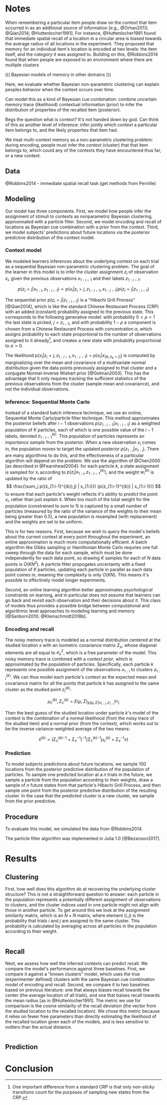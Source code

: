 # Notes

When remembering a particular item people draw on the _context_ that item
occurred in as an additional source of information [e.g., @Orhan2013; @Qian2014;
@Huttenlocher1991].  For instance, @Huttenlocher1991 found that immediate
spatial recall of a location in a circular area is biased towards the average
radius of all locations in the experiment.  They proposed that memory for an
individual item's location is encoded at two levels: the item itself, and the
_category_ it was assigned to.  Building on this, @Robbins2014 found that when
people are exposed to an environment where there are multiple clusters

((( Bayesian models of memory in other domains )))

Here, we evaluate whether Bayesian non-parametric clustering can explain peoples
behavior when the context occurs over time.



Can model
this as a kind of Bayesian cue combination: combine uncertain memory trace
(likelihood) contextual information (prior) to infer the distribution of
properties of the recalled item (posterior).

Begs the question what _is_ context?  It's not handed down by god.  Can think of
this as another level of inference: infer jointly which context a particular
item belongs to, and the likely properties that item had.

We treat multi-context memory as a non-parametric clustering problem: during
encoding, people must infer the _context_ (cluster) that that item belongs to,
which could any of the contexts they have encountered thus far, or a new
context.



## Data

@Robbins2014 - immediate spatial recall task (get methods from Pernille)

## Modeling

Our model has three components.  First, we model how people infer the assignment
of stimuli to contexts as nonparametric Bayesian clustering, approximated with a
particle filter.  Second, we model encoding and recall of locations as Bayesian
cue combination with a prior from the context.  Third, we model subjects'
predictions about future locations via the posterior predictive distribution of
the context model.

### Context model

We modeled learners inferences about the underlying context on each trial as a
sequential Bayesian non-parametric clustering problem.  The goal of the learner
in this model is to infer the cluster assignment $z_i$ of observation $x_i$,
given the previous observations $x_{1:i-1}$ and their labels $z_{1:i-1}$:

$$p(z_i=j | x_{1:i}, z_{1:i-1}) \propto p(x_i | z_i=j, z_{1:i-1}, x_{1:i-1})
p(z_i=j | z_{1:i-1}) $$

The sequential prior $p(z_i=j | z_{1:i-1})$ is a "Hibachi Grill Process"
[@Qian2014], which is like the standard Chinese Restaurant Process (CRP) with an
added (constant) probability assigned to the previous state.  This corresponds
to the following generative model: with probability $0 < \rho < 1$ the last
state is picked, $j=z_{i-1}$, and with probability $1-\rho$ a component is
chosen from a Chinese Restaurant Process with concentration $\alpha$, which
assigns probability to each state proportional to the number of observations
assigned to it already[^counts], and creates a new state with probability
proportional to $\alpha > 0$.

[^counts]: One important difference from a standard CRP is that only non-sticky
    transitions count for the purposes of sampling new states from the CRP.

The likelihood
$p(x_i | z_i=j, z_{1:i-1}, x_{1:i-1}) = p(x_i | x_{\{k; z_k=j\}})$ is computed
by marginalizing over the mean and covariance of a multivariate normal
distribution given the data points previously assigned to that cluster and a
conjugate Normal-Inverse Wishart prior [@Gelman2003].  This has the advantage
that it only requires tracking the sufficient statistics of the previous
observations from the cluster (sample mean and covariance), and not the
individual observations.

### Inference: Sequential Monte Carlo

Instead of a standard batch inference technique, we use an online, Sequential
Monte Carlo/particle filter technique.  This method approximates the posterior
beliefs after $i-1$ observations $p(z_{1:i-1} | x_{1:i-1})$ as a weighted
population of $K$ particles, each of which is one possible value of the $i-1$
labels, denoted $z_{1:i-1}^{(k)}$.  This population of particles represents an
_importance sample_ from the posterior.  When a new observation $x_i$ comes in,
the population moves to target the updated posterior $p(z_{1:i} | x_{1:i})$.
There are many algorithms to do this, and the effectiveness of a particular
algorithm will depend on the problem.  We use the algorithm of @Chen2000 [as
described in @Fearnhead2004]: for each particle $k$, a state assignment is
sampled for $x_i$ according to $p(z_i | x_{1:i}, z^{(k)}_{1:i-1})$, and the
weight $w^{(k)}_i$ is updated by the ratio of
$$
\frac{\sum_j p((z_{1:i-1}^{(k)},j) | x_{1:i})}
     {p(z_{1:i-1}^{(k)} | x_{1:i-1})}
$$
to ensure that each particle's weight reflects it's ability to _predict_ the
point $x_i$, rather than just _explain_ it.  When too much of the total weight
for the population (constrained to sum to 1) is captured by a small number of
particles (measured by the ratio of the variance of the weights to their mean
being greater than $0.5$), a new population is resampled (with replacement) and
the weights are set to be uniform.

This is for two reasons.  First, because we wish to query the
model's beliefs about the current context at every point throughout the
experiment, an online approximation is much more computationally efficient.  A
batch algorithm like Gibbs sampling or Hamiltonian Monte Carlo requries one full
sweep through the data for each sample, which must be done independently for
each data point, so drawing $K$ samples for each of $N$ data points is
$O(KN^2)$.  A particle filter propogates uncertainty with a fixed population of
$K$ particles, updating each particle in parallel as each data point comes in,
meaning the complexity is only $O(KN)$.  This means it's possible to effectively
model longer experiments.

Second, an online learning algorithm better approximates _psychological_
constraints on learning, and in particular does not assume that learners can go
back and revisit each observation and their decisions about it.  This class of
models thus provides a possible bridge between computational and algorithmic
level approaches to modeling learning and memory [@Sanborn2010;
@Kleinschmidt2018b].

### Encoding and recall

The noisy memory trace is modeled as a normal distribution centered at the
studied location $x$ with an isometric covariance matrix $\Sigma_x$, whose
diagonal elements are all equal to $\sigma^2_x$, which is a free parameter of
the model.  This noisy memory trace is combined with a _context prior_, which is
approximated by the population of particles.  Specifically, each particle $k$
represents one possible assignment of the observations $x_{1:i}$ to clusters
$z^{(k)}_{1:i}$.  We can thus model each particle's context as the expected mean
and covariance matrix for all the points that particle $k$ has assigned to the
same cluster as the studied point $z^{(k)}_i$:

$$
\mu^{(k)}_c, \Sigma^{(k)}_c = E(\mu, \Sigma)_{p(\mu, \Sigma | x_{1:i},
  z^{(k)}_{1:i})}
$$

Then the best guess of the studied location under particle $k$'s model of the
context is the combination of a normal likelihood (from the noisy trace of the
studied item) and a normal prior (from the context), which works out to be the
inverse variance-weighted average of the two means:

$$
\hat x^{(k)} = ({\Sigma^{(k)}_c}^{-1} + \Sigma_x^{-1})^{-1}
    ({\Sigma^{(k)}_c}^{-1} \mu^{(k)}_c + \Sigma_x^{-1} x)
$$

### Prediction

To model subjects predictions about future locations, we sample 100 locations
from the posterior predictive distribution of the population of particles.  To
sample one predicted location at a $n$ trials in the future, we sample a
particle from the population according to their weights, draw a sample of $n$
future states from that particle's Hibachi Grill Process, and then sample one
point from the posterior predictive distribution of the resulting cluster.  In
the case that the predicted cluster is a new cluster, we sample from the prior
predictive.

## Procedure

To evaluate this model, we simulated the data from @Robbins2014. 

The particle filter algorithm was implemented in Julia 1.0 [@Bezanson2017].

# Results

## Clustering

First, how well does this algorithm do at recovering the underlying cluster
structure?  This is not a straightforward question to answer: each particle in
the population represents a potentially different assignment of observations to
clusters, and the cluster indices used in one particle might not align with
those in another particle.  To get around this we look at the assignment
similarity matrix, which is an $N\times N$ matrix, where element $(i,j)$ is the
probability that trials $i$ and $j$ are assigned to the same cluster.  This
probability is calculated by averaging across all particles in the population
according to their weight.

```julia

```

## Recall

Next, we assess how well the inferred contexts can predict recall.  We compare
the model's performance against three baselines.  First, we compare it against a
"known clusters" model, which uses the true (experimenter defined) clusters with
the same Bayesian cue combination model of encoding and recall.  Second, we
compare it to two baselines based on previous literature: one that always biases
recall towards the center (the average location of all trials), and one that
baises recall towards the mean radius [as in @Huttenlocher1991].  The metric we
use for comparison is the cosine similarity of the recall deviation (the vector
from the studied location to the recalled location).  We chose this metric
because it relies on fewer free parameters than directly estimating the
likelihood of the recalled location given each of the models, and is less
sensitive to outliers than the actual distance.

```julia

```

## Prediction

# Conclusion
